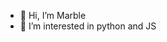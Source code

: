 - 👋 Hi, I’m Marble
- 👀 I’m interested in python and JS

<!---
iMarble/iMarble is a ✨ special ✨ repository because its `README.md` (this file) appears on your GitHub profile.
You can click the Preview link to take a look at your changes.
--->
